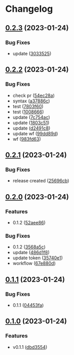 # Changelog

## [0.2.3](https://github.com/AnqiPang/wftest/compare/v0.2.2...v0.2.3) (2023-01-24)


### Bug Fixes

* update ([3033525](https://github.com/AnqiPang/wftest/commit/30335254497ba3ecffd9156f37a6b4db7ebe6955))

## [0.2.2](https://github.com/AnqiPang/wftest/compare/v0.2.1...v0.2.2) (2023-01-24)


### Bug Fixes

* check pr ([54ec28a](https://github.com/AnqiPang/wftest/commit/54ec28ac242d42673c89e22cc007e518f259d5d5))
* syntax ([a37886c](https://github.com/AnqiPang/wftest/commit/a37886cc7346e4de6fcce41aa8b41dc439a9023a))
* test ([7803f60](https://github.com/AnqiPang/wftest/commit/7803f607fe0ade83101df5e8bdfd921156ae3cb3))
* test ([1008666](https://github.com/AnqiPang/wftest/commit/100866652525d1b35babb3e7f2e0d34fb94985f4))
* update ([7c754ac](https://github.com/AnqiPang/wftest/commit/7c754ac145081219726927940c7c42b917f3c394))
* update ([1803c51](https://github.com/AnqiPang/wftest/commit/1803c51e062ea0d71b194749d87c862a7508fb8d))
* update ([d2491c8](https://github.com/AnqiPang/wftest/commit/d2491c8c6713663ac378181f79cb01790641c012))
* update wf ([99dd89d](https://github.com/AnqiPang/wftest/commit/99dd89d03d7eee8775ab9f9e6820e381d26ef1e8))
* wf ([983fd63](https://github.com/AnqiPang/wftest/commit/983fd63eb761847997c8a038987aae14dab32c44))

## [0.2.1](https://github.com/AnqiPang/wftest/compare/v0.2.0...v0.2.1) (2023-01-24)


### Bug Fixes

* release created ([25696cb](https://github.com/AnqiPang/wftest/commit/25696cb251ee782d64141b2e97b31861678eada0))

## [0.2.0](https://github.com/AnqiPang/wftest/compare/v0.1.1...v0.2.0) (2023-01-24)


### Features

* 0.1.2 ([52aee86](https://github.com/AnqiPang/wftest/commit/52aee8629c70727aacaa094802ddfadd0bcf2677))


### Bug Fixes

* 0.1.2 ([3568a5c](https://github.com/AnqiPang/wftest/commit/3568a5cadd61f563e55ab6a7c424461f1f8ea6e5))
* update ([486d1f8](https://github.com/AnqiPang/wftest/commit/486d1f882f00f2037d4841ad4b4fc9916cc40420))
* update token ([35740e1](https://github.com/AnqiPang/wftest/commit/35740e1c4562826037d29d023186704ad14cb68b))
* workflow ([67e880d](https://github.com/AnqiPang/wftest/commit/67e880d76c966bc96cea94c20b74cbe5ff8196ff))

## [0.1.1](https://github.com/AnqiPang/wftest/compare/v0.1.0...v0.1.1) (2023-01-24)


### Bug Fixes

* 0.1.1 ([04453fa](https://github.com/AnqiPang/wftest/commit/04453fad1f6539d913ad14a62e154bede0b28321))

## [0.1.0](https://github.com/AnqiPang/wftest/compare/v0.0.2...v0.1.0) (2023-01-24)


### Features

* v0.1.1 ([dbd3554](https://github.com/AnqiPang/wftest/commit/dbd3554c789e901c7a0c62dc58b0eeef97005c43))
